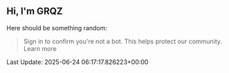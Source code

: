 ## Hi, I'm GRQZ
Here should be something random:  
> Sign in to confirm you're not a bot. This helps protect our community. Learn more


Last Update: 2025-06-24 06:17:17.826223+00:00
